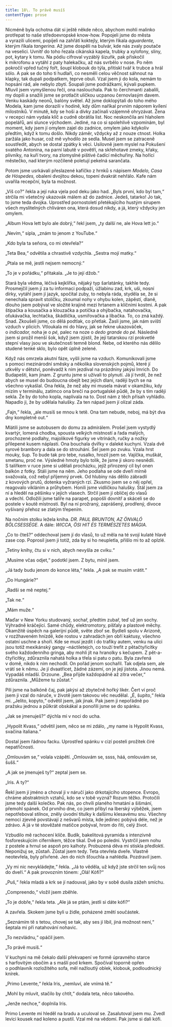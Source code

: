 ```yaml
---
title: 18\. To právě musíš
contentType: prose
---
```


Nicméně byla ochotna dát si ještě někde něco, abychom mohli malinko protřepat to naše středoevropské know-how. Popojeli jsme do města a vyrazili ulicemi, popíjeli na zahřátí koktejly, kterým říkala _aguardente,_ kterým říkala _tangerina._ Až jsme dospěli na bulvár, kde nás zvaly poutače na veselici. Uvnitř do toho řezala cikánská kapela, trubky a xylofony, sliny, pot, kytary k tomu. Na pódiu cifroval vyzáblý šizuňk, pak přiskočil k mikrofonu a vytáhl z paty halekačku, až nás svrbělo v nose. Po něm pokročil vpřed tučný fořt, šoupl klobouk do týla, přitiskl tvář k trubce a hrál sólo. A pak se do toho ti hudlaři, co nesměli celou věčnost sáhnout na klapky, tak dupali podpatkem, teprve obuli. Vzal jsem ji do kola, nemám to hopsání rád, ale nebylo zbytí. Šoupali jsme podrážkami, kývali pupkem. Mluvil jsem vymyšlenou řečí, ona naslouchala. Pak to čerchmanti zabalili, my dopili a snažili jsme se protlačit uličkou ucpanou černovlasým davem. Venku kaskády neonů, balóny světel. Až jsme doklopýtali do toho mého Modela, kam jsme dorazili v hodině, kdy dům naříkal prvním náporem kvílení milostníků. V minutě, kdy se hoši a dívky začínali vzájemně ohryzávat. Žena v recepci nám vydala klíč a cudně obrátila list. Noc neskončila ani hlaholem popelářů, ani slunce východem. Jediné, na co si spolehlivě vzpomínám, byl moment, kdy jsem jí omylem zajel do zadnice, omylem jako kdykoliv předtím, když k tomu došlo. Nikdy záměr, vždycky až z nouze ctnost. Holka zaržála jako husar, což mě vyhodilo ze sedla. Musel jsem se zatraceně soustředit, abych se dostal zpátky k věci. Usilovně jsem myslel na Pokušení svatého Antonína, na parní labutě v povětří, na skřehotavé zmeky, křaky, plivníky, na kuří tvory, na zlomyslné pištivé čadící měchuřiny. Na hořící městečko, nad kterým rozčileně poletují pekelná sarančata.

Potom jsme usrkávali přeslazené kafíčko z hrnků s nápisem _Modelo, Casa de Hóspedes,_ obaleni dvojitou dekou, topení dvakrát nehřálo. Kafe nám uvařila recepční, byla ta možnost.

„Víš co?“ řekla a její ruka vjela pod deku jako had. „Byls první, kdo byl tam,“ strčila mi všetečný ukazovák málem až do zadnice. Jedeš, tatarko! Jo tak, to jsme teda dvojka. Uprostřed pornostoletí přetékajícího hustým sirupem všech myslitelných chlíváren ona, která dosud nikdy, a já, který vždycky jen omylem.

„Album Hova lett bylo ale dobrý,“ řekl jsem, „ty další ne, ale Hova lett jo.“

„Nevím,“ sípla, „znám to jenom z YouTube.“

„Kdo byla ta seňora, co mi otevřela?“

„Teta Bea,“ odvětila a chrastivě vzdychla. „Sestra mojí matky.“

„Ptala se mě, jestli nejsem nemocný.“

„To je v pořádku,“ přitakala. „Je to její džob.“

Stará byla vědma, léčivá kejklířka, nějaký typ šarlatánky, takhle tedy. Prosmejčil jsem jí za tu informaci podpaží, úžlabinu zad, krk, uši, nosní dírky, vytáhl jsem jí jazyk, spočítal zuby, to nebyla ráda, styděla se, že si nenechala spravit stoličku, zkoumal nohy v ohybu kolen, zápěstí, dlaně, dlouho jsem pobýval ve složité krajině mezi hrtanem a klíčními kostmi. A pak štípačka a kousačka a klouzačka a potička a ohýbačka, natahovačka, oťukávačka, lechtačka, škádlička, usmiřovačka a líbačka. To, co zná každý. Snad. Zkoušeli jsme, co dělá podtlak, co přetlak. Žasli jsme, jak nám sviští vzduch v plicích. Vtloukala mi do hlavy, jak se řekne ukazováček, o _indicador,_ noha je o _pé,_ palec na noze o _dedo grande do pé._ Následně jsem si prožil menší šok, když jsem zjistil, že její tatarskou rzí prokvetlé stepní vlasy jsou ve skutečnosti temně blond. Nebe, od kterého nás dělilo studené tenké sklo, bylo opět úplně zelené.

Když nás omrzela akutní fáze, vyšli jsme na vzduch. Komunikovali jsme s pomocí mezinárodní směsky a několika slovenských pojmů, které jí utkvěly v dětství, poněvadž k nim jezdíval na prázdniny jakýsi Imrich. Do Budapešti, kam jinam. Z gruntu jsme si užívali to plynutí. Já jí tvrdil, že než abych se musel do budoucna obejít bez jejích dlaní, raději bych se na všechno vykašlal. Ona řekla, že než aby mi musela mávat v okamžiku, kdy mizím v terminálu, zatímco ona brečí na portugalské půdě, že by s tím raději sekla. Že by do toho kopla, naplivala na to. Dost nám z těch přísah vyhládlo. Napadlo ji, že by udělala halušky. Za ten nápad jsem jí olízal záda.

„Fajn,“ řekla, „ale musíš se mnou k tetě. Ona tam nebude, neboj, má být dva dny kompletně out.“

Mlátili jsme se autobusem do domu za admirálem. Prošel jsem vystydlý kvartýr, lomená chodba, spousta velkých místností a řada malých, prochozené podlahy, majolikové figurky ve vitrínách, ručky a nožky přilepené kusem náplasti. Ona bouchala dvířky v daleké kuchyni. Vzala dvě syrové brambory a dala se do strouhání. Šel jsem po zvuku. Vzala hrst mouky, šup. To bude tak pro tebe, rusalko, hrozil jsem se. Vajíčka, muškát, smetanu, proč ne. Výsledné hmoty bylo tolik, že jsme ji skoro nesnědli. S talířkem v ruce jsme si udělali procházku, jejíž přirozený cíl byl onen balkón z fotky. Stáli jsme na něm. Jeho podlaha se ode dveří mírně svažovala, což nebyl příjemný prvek. Od hlubiny nás dělilo zábradlí z kovových prutů, dotenka vyžraných rzí. Zkusmo jsem se o něj opřel, reagovalo vikláním a průhybem. Honili jsme vidličkou halušky. Stál jsem za ní a hleděl na pěšinku v jejích vlasech. Strčil jsem jí obličej do vlasů a vdechl. Odložili jsme talíře na parapet, popošli dovnitř a skáceli se do postele v koutě místnosti. Byl na ní prožraný, zaprášený, prodřený, divoce vyšívaný přehoz se zlatým třepením.

Na nočním stolku ležela kniha. _DR. PAUL BRUNTON, AZ ÖNVALÓ BÖLCSESSÉGE._ A dále: _WICCA, ÖSI HIT ÉS TERMÉSZETES MÁGIA._

„Co to čteš?“ oddechoval jsem jí do vlasů, to už měla na té svojí kulaté hlavě zase cop. Poprosil jsem ji totiž, zda by si ho neupletla, přišlo mi to až oplzlé.

„Tetiny knihy, čtu si v nich, abych nevyšla ze cviku.“

„Musíme včas odjet,“ podotkl jsem. Z bytu, mínil jsem.

„Já tady budu jenom do konce léta,“ řekla. „A pak se musím vrátit.“

„Do Hungárie?“

„Radši se mě neptej.“

„Tak ne.“

„Mám muže.“

Maďar v New Yorku studovaný, sochař, předtím zubař, teď už jen sochy. Výhradně kráčející. Samé chůdy, elektromotory, píšťaly a plastové měchy. Okamžitě úspěch na galerijní půdě, světe zboř se. Bydleli spolu v Arizoně, v rozžhaveném hnízdě, kde rostou v zahradách jen obří kaktusy, všechno ostatní uschne a shoří. Kde se musí jezdit i do trafiky autem, venku na ulici jsou totiž mexikánský gangy –náctiletejch, co touží trefit z pětačtyřicítky svého každodenního gringa, aby mohli jít na hranolky s kečupem. Z pět-a-čtyřicítky, zdůraznila nahatá holka a třela si patu o patu. Byla zavřená v domě, nikdo k nim nechodil. On pořád jenom sochařil. Tak odjela sem, ale vrátí se k němu. Je jí dvaatřicet, žádné zázemí, on je její jistota. Jinou nemá. Vypadáš mladší. Drzoune. „Bea přijde každopádně až zítra večer,“ zdůraznila. „Můžeme tu zůstat.“

Pili jsme na balkóně čaj, pak jakýsi až zbytečně hořký likér. Čert ví proč jsem ji vzal do náruče, v životě jsem takovou věc neudělal. „É, šupito,“ řekla mi. „Jelito, kopyto,“ odvětil jsem, jak jinak. Pak jsem ji nepořádně po pražsku jednou a půlkrát obskákal a ponořili jsme se do spánku.

„Jak se jmenuješ?“ dýchla mi v noci do ucha.

„Hypolit Kvass,“ odvětil jsem, něco se mi zdálo, „my name is Hy­polit Kvass, svačina italiana.“

Dostal jsem řádnou facku. Uprostřed spánku v cizí posteli prožitek čiré nepatřičnosti.

„Omlouvám se,“ volala vzápětí. „Omlouvám se, ssss, háá, omlouvám se, šušš.“

„A jak se jmenuješ ty?“ zeptal jsem se.

„Iris. A ty?“

Řekl jsem jí jméno a choval ji v náručí jako drkotajícího utopence. Evropo, chráme abstraktních vztahů, kdo se v tobě vyzná? Rozum těžko. Protočili jsme tedy další kolečko. Pak nás, po chvíli planého hmatání a šišmání, přemohl spánek. Od prvního dne, co jsem přibyl na Iberský výběžek, jsem nepotřeboval stilnox, zněly úvodní titulky k dalšímu klesavému snu. Všechny nemoci zjevně povstávají z nešvarů místa, kde jedinec pobývá déle, než je zdrávo. A já v té stověžaté matičce pobýval, hrom do řiti, celý život.

Vzbudilo mě rachocení klíče. Budík, bakelitová pyramida s intenzivně fosforeskujícím ciferníkem, těžce tikal. Dvě po poledni. Vystrčil jsem nohu z postele a hrnul se aspoň pro kalhoty. Probuzená děva mi stiskla předloktí. Neponižuj se, zůstaň. Zůstal jsem tedy. Teta otevřela dveře. Vlastně neotevřela, byly přivřené. Jen do nich šťouch­la a nahlédla. Pozdravil jsem.

„Vy mi nic nevykládejte,“ řekla. „Já to věděla, už když jste strčil ten svůj nos do dveří.“ A pak provozním tónem: „Olá! Kófi?“

„Puš,“ řekla mladá a krk se jí nadouval, jako by v sobě dusila zážeh smíchu.

„Compreendo,“ vložil jsem zběhle.

„To je dobře,“ řekla teta. „Ale já se ptám, jestli si dáte kófi?“

A zavřela. Skokem jsme byli u židle, poházené změtí součástek.

„Seznámím tě s tetou, chovej se tak, aby ses jí líbil, jiná možnost není,“ šeptala mi při natahování nohavic.

„To nezvládnu,“ opáčil jsem.

„To právě musíš.“

V kuchyni na mě čekalo další překvapení ve formě úpravného starce s harfovitým obočím a s mašlí pod krkem. Spočíval toporně opřen o podhlavník rozložitého sofa, měl nažloutlý oblek, klobouk, podloudnický knírek.

„Primo Levente,“ řekla Iris, „nemluví, ale vnímá tě.“

„Mohl by mluvit, stačilo by chtít,“ dodala teta, něco takového.

„Jenže nechce,“ doplnila Iris.

Primo Levente mi hleděl na bradu a uculoval se. Zasalutoval jsem mu. Zvedl levici kousek nad koleno a pustil. Vzal mě na vědomí. Pak jsme si dali kófi.
